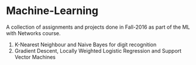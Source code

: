 # Machine-Learning
A collection of assignments and projects done in Fall-2016 as part of the ML with Networks course.

1. K-Nearest Neighbour and Naive Bayes for digit recognition
2. Gradient Descent, Locally Weighted Logistic Regression and Support Vector Machines
